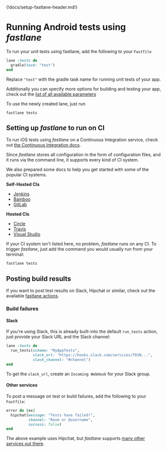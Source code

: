 {!docs/setup-fastlane-header.md!}

# Running Android tests using _fastlane_

To run your unit tests using fastlane, add the following to your `Fastfile`

```ruby
lane :tests do
  gradle(task: "test")
end
```

Replace `"test"` with the gradle task name for running unit tests of your app.

Additionally you can specify more options for building and testing your app, check out the [list of all available parameters](/actions/gradle/)

To use the newly created lane, just run
```no-highlight
fastlane tests
```

## Setting up _fastlane_ to run on CI

To run iOS tests using _fastlane_ on a Continuous Integration service, check out [the Continuous Integration docs](/best-practices/continuous-integration/).

Since _fastlane_ stores all configuration in the form of configuration files, and it runs via the command line, it supports every kind of CI system.

We also prepared some docs to help you get started with some of the popular CI systems.

**Self-Hosted CIs**

- [Jenkins](/best-practices/continuous-integration/#jenkins-integration)
- [Bamboo](/best-practices/continuous-integration/#bamboo-integration)
- [GitLab](/best-practices/continuous-integration/#gitlab-ci-integration)

**Hosted CIs**

- [Circle](/best-practices/continuous-integration/#circleci-integration)
- [Travis](/best-practices/continuous-integration/#travis-integration)
- [Visual Studio](/best-practices/continuous-integration/#visual-studio-team-services)

If your CI system isn't listed here, no problem, _fastlane_ runs on any CI. To trigger _fastlane_, just add the command you would usually run from your terminal:

```no-highlight
fastlane tests
```

## Posting build results

If you want to post test results on Slack, Hipchat or similar, check out the available [fastlane actions](/actions/#notifications).

### Build failures

#### Slack

If you're using Slack, this is already built-into the default `run_tests` action, just provide your Slack URL and the Slack channel:

```ruby
lane :tests do
  run_tests(scheme: "MyAppTests",
            slack_url: "https://hooks.slack.com/services/T03N...",
            slack_channel: "#channel")
end
```

To get the `slack_url`, create an `Incoming WebHook` for your Slack group.

#### Other services

To post a message on test or build failures, add the following to your `Fastfile`:

```ruby
error do |ex|
  hipchat(message: "Tests have failed!",
          channel: "Room or @username",
          success: false)
end
```

The above example uses Hipchat, but _fastlane_ supports [many other services out there](/actions#notifications). 

